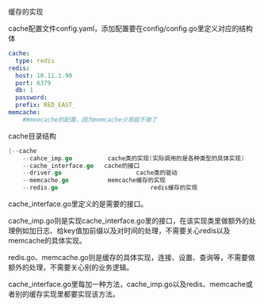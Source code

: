 缓存的实现

cache配置文件config.yaml，添加配置要在config/config.go里定义对应的结构体

```yaml
cache:
  type: redis
redis:
  host: 10.11.1.90
  port: 6379
  db: 1
  password: 
  prefix: RED_EAST_
memcache:
	##memcache的配置，因为memcache少用就不做了
```

cache目录结构

```go
|--cache
	--cahce_imp.go          cache类的实现(实际调用的是各种类型的具体实现)
	--cache_interface.go   cache的接口
	--driver.go						cache类的驱动
	--memcache.go			memcache缓存的实现
	--redis.go							redis缓存的实现
```



cache_interface.go里定义的是需要的接口。

cache_imp.go则是实现cache_interface.go里的接口，在该实现类里做额外的处理例如加日志、给key值加前缀以及对时间的处理，不需要关心redis以及memcache的具体实现。

redis.go、memcache.go则是缓存的具体实现，连接、设置、查询等，不需要做额外的处理，不需要关心别的业务逻辑。

cache_interface.go里每加一种方法，cache_imp.go以及redis、memcache或者别的缓存实现里都要实现该方法。

